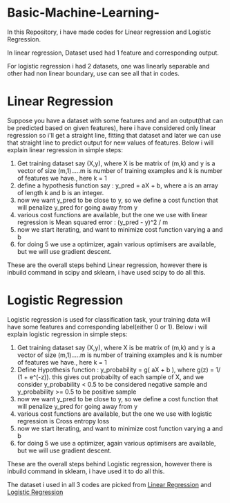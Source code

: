 # Basic-Machine-Learning-

In this Repository, i have made codes for Linear regression and Logistic Regression.

In linear regression, Dataset used had 1 feature and corresponding output.

For logistic regression i had 2 datasets, one was linearly separable and other had non linear boundary, use can see all that in codes.

# Linear Regression
Suppose you have a dataset with some features and and an output(that can be predicted based on given features), here i have considered only linear regression so i'll get a straight line, fitting that dataset and later we can use that straight line to predict output for new values of features.
Below i will explain linear regression in simple steps:
1. Get training dataset say (X,y), where X is be matrix of (m,k) and y is a vector of size (m,1).....m is number of training examples and k is number of features we have., here k = 1
2. define a hypothesis function say : y_pred = aX + b, where a is an array of length k and b is an integer.
3. now we want y_pred to be close to y, so we define a cost function that will penalize y_pred for going away from y
4. various cost functions are available, but the one we use with linear regression is Mean squared error : (y_pred - y)^2 / m
5. now we start iterating, and want to minimize cost function varying a and b
6. for doing 5 we use a optimizer, again various optimisers are available, but we will use gradient descent.

These are the overall steps behind Linear regression, however there is inbuild command in scipy and sklearn, i have used scipy to do all this.


# Logistic Regression
Logistic regression is used for classification task, your training data will have some features and corresponding label(either 0 or 1).
Below i will explain logistic regression in simple steps:
1. Get training dataset say (X,y), where X is be matrix of (m,k) and y is a vector of size (m,1).....m is number of training examples and k is number of features we have., here k = 1
2. Define Hypothesis function : y_probability = g( aX + b ), where g(z) = 1/ (1 + e^(-z)). this gives out probabilty of each sample of X, and we consider y_probability < 0.5 to be considered negative sample and y_probability >= 0.5 to be positive sample
3. now we want y_pred to be close to y, so we define a cost function that will penalize y_pred for going away from y
4. various cost functions are available, but the one we use with logistic regression is Cross entropy loss
5. now we start iterating, and want to minimize cost function varying a and b
6. for doing 5 we use a optimizer, again various optimisers are available, but we will use gradient descent.

These are the overall steps behind Logistic regression, however there is inbuild command in  sklearn, i have used it to do all this.

The dataset i used in all 3 codes are picked from 
[Linear Regression](https://www.coursera.org/learn/machine-learning/programming/8f3qT/linear-regression) and 
[Logistic Regression](https://www.coursera.org/learn/machine-learning/programming/ixFof/logistic-regression)
